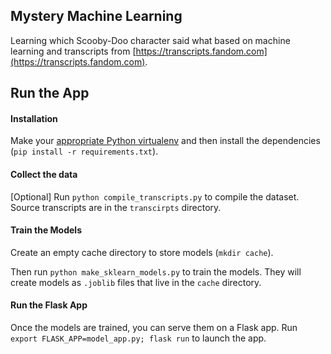 ## Mystery Machine Learning

Learning which Scooby-Doo character said what based on machine learning and transcripts from [https://transcripts.fandom.com](https://transcripts.fandom.com).

## Run the App

#### Installation

Make your [appropriate Python virtualenv](https://pypi.org/project/virtualenv/) and then install the dependencies (`pip install -r requirements.txt`).

#### Collect the data

[Optional] Run `python compile_transcripts.py` to compile the dataset. Source transcripts are in the `transcirpts` directory.

#### Train the Models

Create an empty cache directory to store models (`mkdir cache`).

Then run `python make_sklearn_models.py` to train the models. They will create models as `.joblib` files that live in the `cache` directory.

#### Run the Flask App

Once the models are trained, you can serve them on a Flask app. Run `export FLASK_APP=model_app.py; flask run` to launch the app.
